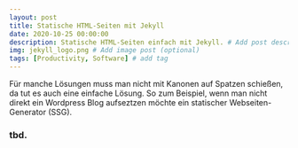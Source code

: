 ```yaml
---
layout: post
title: Statische HTML-Seiten mit Jekyll 
date: 2020-10-25 00:00:00 
description: Statische HTML-Seiten einfach mit Jekyll. # Add post description (optional)
img: jekyll_logo.png # Add image post (optional)
tags: [Productivity, Software] # add tag
---
```


Für manche Lösungen muss man nicht mit Kanonen auf Spatzen schießen, da tut es auch eine einfache Lösung. So zum Beispiel, wenn man nicht direkt ein Wordpress Blog aufseztzen möchte ein statischer Webseiten-Generator (SSG). 




### tbd.

